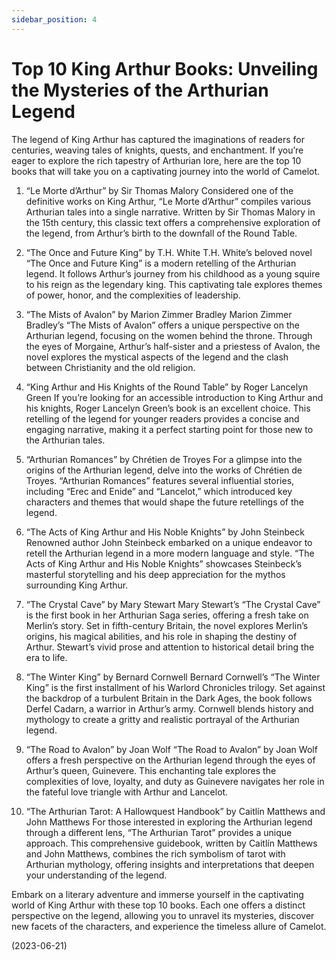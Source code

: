 ```yaml
---
sidebar_position: 4
---
```


# Top 10 King Arthur Books: Unveiling the Mysteries of the Arthurian Legend

The legend of King Arthur has captured the imaginations of readers for centuries, weaving tales of knights, quests, and enchantment. If you’re eager to explore the rich tapestry of Arthurian lore, here are the top 10 books that will take you on a captivating journey into the world of Camelot.

1. “Le Morte d’Arthur” by Sir Thomas Malory
   Considered one of the definitive works on King Arthur, “Le Morte d’Arthur” compiles various Arthurian tales into a single narrative. Written by Sir Thomas Malory in the 15th century, this classic text offers a comprehensive exploration of the legend, from Arthur’s birth to the downfall of the Round Table.

2. “The Once and Future King” by T.H. White
   T.H. White’s beloved novel “The Once and Future King” is a modern retelling of the Arthurian legend. It follows Arthur’s journey from his childhood as a young squire to his reign as the legendary king. This captivating tale explores themes of power, honor, and the complexities of leadership.

3. “The Mists of Avalon” by Marion Zimmer Bradley
   Marion Zimmer Bradley’s “The Mists of Avalon” offers a unique perspective on the Arthurian legend, focusing on the women behind the throne. Through the eyes of Morgaine, Arthur’s half-sister and a priestess of Avalon, the novel explores the mystical aspects of the legend and the clash between Christianity and the old religion.

4. “King Arthur and His Knights of the Round Table” by Roger Lancelyn Green
   If you’re looking for an accessible introduction to King Arthur and his knights, Roger Lancelyn Green’s book is an excellent choice. This retelling of the legend for younger readers provides a concise and engaging narrative, making it a perfect starting point for those new to the Arthurian tales.

5. “Arthurian Romances” by Chrétien de Troyes
   For a glimpse into the origins of the Arthurian legend, delve into the works of Chrétien de Troyes. “Arthurian Romances” features several influential stories, including “Erec and Enide” and “Lancelot,” which introduced key characters and themes that would shape the future retellings of the legend.

6. “The Acts of King Arthur and His Noble Knights” by John Steinbeck
   Renowned author John Steinbeck embarked on a unique endeavor to retell the Arthurian legend in a more modern language and style. “The Acts of King Arthur and His Noble Knights” showcases Steinbeck’s masterful storytelling and his deep appreciation for the mythos surrounding King Arthur.

7. “The Crystal Cave” by Mary Stewart
   Mary Stewart’s “The Crystal Cave” is the first book in her Arthurian Saga series, offering a fresh take on Merlin’s story. Set in fifth-century Britain, the novel explores Merlin’s origins, his magical abilities, and his role in shaping the destiny of Arthur. Stewart’s vivid prose and attention to historical detail bring the era to life.

8. “The Winter King” by Bernard Cornwell
   Bernard Cornwell’s “The Winter King” is the first installment of his Warlord Chronicles trilogy. Set against the backdrop of a turbulent Britain in the Dark Ages, the book follows Derfel Cadarn, a warrior in Arthur’s army. Cornwell blends history and mythology to create a gritty and realistic portrayal of the Arthurian legend.

9. “The Road to Avalon” by Joan Wolf
   “The Road to Avalon” by Joan Wolf offers a fresh perspective on the Arthurian legend through the eyes of Arthur’s queen, Guinevere. This enchanting tale explores the complexities of love, loyalty, and duty as Guinevere navigates her role in the fateful love triangle with Arthur and Lancelot.

10. “The Arthurian Tarot: A Hallowquest Handbook” by Caitlín Matthews and John Matthews
    For those interested in exploring the Arthurian legend through a different lens, “The Arthurian Tarot” provides a unique approach. This comprehensive guidebook, written by Caitlín Matthews and John Matthews, combines the rich symbolism of tarot with Arthurian mythology, offering insights and interpretations that deepen your understanding of the legend.

Embark on a literary adventure and immerse yourself in the captivating world of King Arthur with these top 10 books. Each one offers a distinct perspective on the legend, allowing you to unravel its mysteries, discover new facets of the characters, and experience the timeless allure of Camelot.

(2023-06-21)
